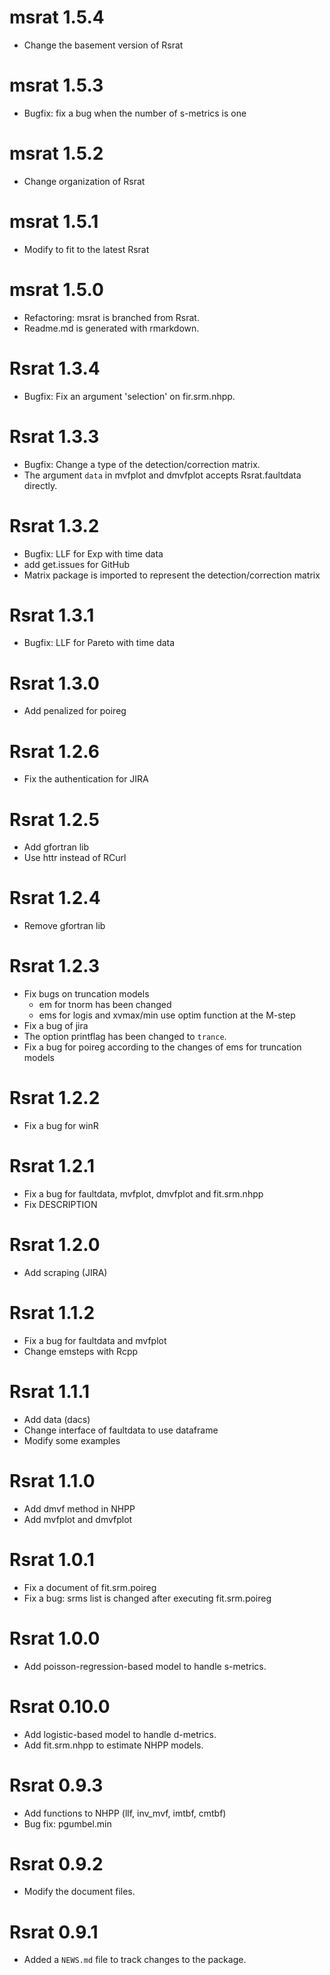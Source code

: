 # msrat 1.5.4

* Change the basement version of Rsrat

# msrat 1.5.3

* Bugfix: fix a bug when the number of s-metrics is one

# msrat 1.5.2

* Change organization of Rsrat

# msrat 1.5.1

* Modify to fit to the latest Rsrat

# msrat 1.5.0

* Refactoring: msrat is branched from Rsrat.
* Readme.md is generated with rmarkdown.

# Rsrat 1.3.4

* Bugfix: Fix an argument 'selection' on fir.srm.nhpp.

# Rsrat 1.3.3

* Bugfix: Change a type of the detection/correction matrix.
* The argument `data` in mvfplot and dmvfplot accepts Rsrat.faultdata directly.

# Rsrat 1.3.2

* Bugfix: LLF for Exp with time data
* add get.issues for GitHub
* Matrix package is imported to represent the detection/correction matrix

# Rsrat 1.3.1

* Bugfix: LLF for Pareto with time data

# Rsrat 1.3.0

* Add penalized for poireg

# Rsrat 1.2.6

* Fix the authentication for JIRA

# Rsrat 1.2.5

* Add gfortran lib
* Use httr instead of RCurl

# Rsrat 1.2.4

* Remove gfortran lib

# Rsrat 1.2.3

* Fix bugs on truncation models
  - em for tnorm has been changed
  - ems for logis and xvmax/min use optim function at the M-step
* Fix a bug of jira
* The option printflag has been changed to `trance`.
* Fix a bug for poireg according to the changes of ems for truncation models

# Rsrat 1.2.2

* Fix a bug for winR

# Rsrat 1.2.1

* Fix a bug for faultdata, mvfplot, dmvfplot and fit.srm.nhpp
* Fix DESCRIPTION

# Rsrat 1.2.0

* Add scraping (JIRA)

# Rsrat 1.1.2

* Fix a bug for faultdata and mvfplot
* Change emsteps with Rcpp

# Rsrat 1.1.1

* Add data (dacs)
* Change interface of faultdata to use dataframe
* Modify some examples

# Rsrat 1.1.0

* Add dmvf method in NHPP
* Add mvfplot and dmvfplot

# Rsrat 1.0.1

* Fix a document of fit.srm.poireg
* Fix a bug: srms list is changed after executing fit.srm.poireg

# Rsrat 1.0.0

* Add poisson-regression-based model to handle s-metrics.

# Rsrat 0.10.0

* Add logistic-based model to handle d-metrics.
* Add fit.srm.nhpp to estimate NHPP models.

# Rsrat 0.9.3

* Add functions to NHPP (llf, inv_mvf, imtbf, cmtbf)
* Bug fix: pgumbel.min

# Rsrat 0.9.2

* Modify the document files.

# Rsrat 0.9.1

* Added a `NEWS.md` file to track changes to the package.
